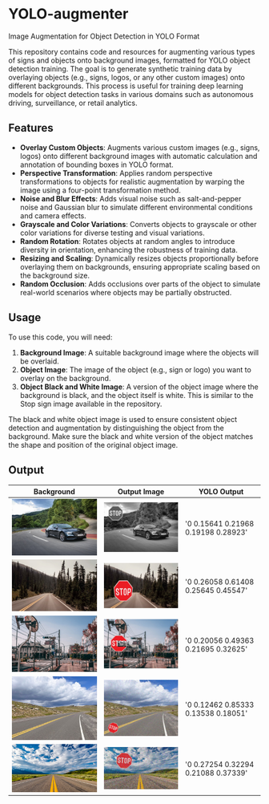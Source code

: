# YOLO-augmenter
Image Augmentation for Object Detection in YOLO Format


This repository contains code and resources for augmenting various types of signs and objects onto background images, formatted for YOLO object detection training. The goal is to generate synthetic training data by overlaying objects (e.g., signs, logos, or any other custom images) onto different backgrounds. This process is useful for training deep learning models for object detection tasks in various domains such as autonomous driving, surveillance, or retail analytics.

## Features
- **Overlay Custom Objects**: Augments various custom images (e.g., signs, logos) onto different background images with automatic calculation and annotation of bounding boxes in YOLO format.
- **Perspective Transformation**: Applies random perspective transformations to objects for realistic augmentation by warping the image using a four-point transformation method.
- **Noise and Blur Effects**: Adds visual noise such as salt-and-pepper noise and Gaussian blur to simulate different environmental conditions and camera effects.
- **Grayscale and Color Variations**: Converts objects to grayscale or other color variations for diverse testing and visual variations.
- **Random Rotation**: Rotates objects at random angles to introduce diversity in orientation, enhancing the robustness of training data.
- **Resizing and Scaling**: Dynamically resizes objects proportionally before overlaying them on backgrounds, ensuring appropriate scaling based on the background size.
- **Random Occlusion**: Adds occlusions over parts of the object to simulate real-world scenarios where objects may be partially obstructed.

## Usage
To use this code, you will need:
1. **Background Image**: A suitable background image where the objects will be overlaid.
2. **Object Image**: The image of the object (e.g., sign or logo) you want to overlay on the background.
3. **Object Black and White Image**: A version of the object image where the background is black, and the object itself is white. This is similar to the Stop sign image available in the repository.

The black and white object image is used to ensure consistent object detection and augmentation by distinguishing the object from the background. Make sure the black and white version of the object matches the shape and position of the original object image.

## Output

| Background | Output Image | YOLO Output |
| -------- | -------- | -------- |
| <img src="Demo/bg0.jpg" width="300"/> | <img src="Demo/aug0.jpg" width="300"/> | '0 0.15641 0.21968 0.19198 0.28923' |
| <img src="Demo/bg1.jpg" width="300"/> | <img src="Demo/aug1.jpg" width="300"/> | '0 0.26058 0.61408 0.25645 0.45547' |
| <img src="Demo/bg2.jpg" width="300"/> | <img src="Demo/aug2.jpg" width="300"/> | '0 0.20056 0.49363 0.21695 0.32625' | 
| <img src="Demo/bg3.jpg" width="300"/> | <img src="Demo/aug3.jpg" width="300"/> | '0 0.12462 0.85333 0.13538 0.18051' |
| <img src="Demo/bg4.jpg" width="300"/> | <img src="Demo/aug4.jpg" width="300"/> | '0 0.27254 0.32294 0.21088 0.37339' |

